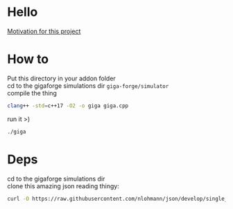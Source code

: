 



# Hello   
[Motivation for this project](https://en.wikipedia.org/wiki/Autism)

# How to
Put this directory in your addon folder   
cd to the gigaforge simulations dir  `giga-forge/simulator`  
compile the thing   
```bash
clang++ -std=c++17 -O2 -o giga giga.cpp
```

run it >)
```bash
./giga
```

# Deps   
cd to the gigaforge simulations dir   
clone this amazing json reading thingy:   
```bash
curl -O https://raw.githubusercontent.com/nlohmann/json/develop/single_include/nlohmann/json.hpp
```


